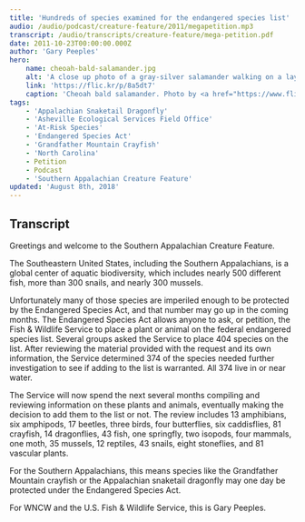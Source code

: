 ```yaml
---
title: 'Hundreds of species examined for the endangered species list'
audio: /audio/podcast/creature-feature/2011/megapetition.mp3
transcript: /audio/transcripts/creature-feature/mega-petition.pdf
date: 2011-10-23T00:00:00.000Z
author: 'Gary Peeples'
hero:
    name: cheoah-bald-salamander.jpg
    alt: 'A close up photo of a gray-silver salamander walking on a layer of wet moss.'
    link: 'https://flic.kr/p/8a5dt7'
    caption: 'Cheoah bald salamander. Photo by <a href="https://www.flickr.com/photos/38984611@N03/" target="_blank">Andy Kraemer</a>, <a href="https://creativecommons.org/licenses/by-nc/2.0/" target="_blank">CC BY-NC 2.0</a>.'
tags:
    - 'Appalachian Snaketail Dragonfly'
    - 'Asheville Ecological Services Field Office'
    - 'At-Risk Species'
    - 'Endangered Species Act'
    - 'Grandfather Mountain Crayfish'
    - 'North Carolina'
    - Petition
    - Podcast
    - 'Southern Appalachian Creature Feature'
updated: 'August 8th, 2018'
---
```


## Transcript

Greetings and welcome to the Southern Appalachian Creature Feature.

The Southeastern United States, including the Southern Appalachians, is a global center of aquatic biodiversity, which includes nearly 500 different fish, more than 300 snails, and nearly 300 mussels.

Unfortunately many of those species are imperiled enough to be protected by the Endangered Species Act, and that number may go up in the coming months. The Endangered Species Act allows anyone to ask, or petition, the Fish & Wildlife Service to place a plant or animal on the federal endangered species list. Several groups asked the Service to place 404 species on the list. After reviewing the material provided with the request and its own information, the Service determined 374 of the species needed further investigation to see if adding to the list is warranted. All 374 live in or near water.

The Service will now spend the next several months compiling and reviewing information on these plants and animals, eventually making the decision to add them to the list or not.  The review includes 13 amphibians, six amphipods, 17 beetles, three birds, four butterflies, six caddisflies, 81 crayfish, 14 dragonflies, 43 fish, one springfly, two isopods, four mammals, one moth, 35 mussels, 12 reptiles, 43 snails, eight stoneflies, and 81 vascular plants.

For the Southern Appalachians, this means species like the Grandfather Mountain crayfish or the Appalachian snaketail dragonfly may one day be protected under the Endangered Species Act.

For WNCW and the U.S. Fish & Wildlife Service, this is Gary Peeples.